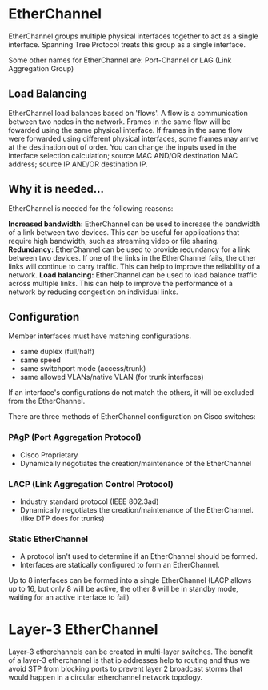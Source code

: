 # EtherChannel
EtherChannel groups multiple physical interfaces together to act as a single interface. Spanning Tree Protocol treats this group as a single interface.

Some other names for EtherChannel are: Port-Channel or LAG (Link Aggregation Group)

## Load Balancing
EtherChannel load balances based on 'flows'. A flow is a communication between two nodes in the network. Frames in the same flow will be fowarded using the same physical interface. If frames in the same flow were forwarded using different physical interfaces, some frames may arrive at the destination out of order. You can change the inputs used in the interface selection calculation; source MAC AND/OR destination MAC address; source IP AND/OR destination IP.

## Why it is needed...
EtherChannel is needed for the following reasons:

**Increased bandwidth:** EtherChannel can be used to increase the bandwidth of a link between two devices. This can be useful for applications that require high bandwidth, such as streaming video or file sharing.
**Redundancy:** EtherChannel can be used to provide redundancy for a link between two devices. If one of the links in the EtherChannel fails, the other links will continue to carry traffic. This can help to improve the reliability of a network.
**Load balancing:** EtherChannel can be used to load balance traffic across multiple links. This can help to improve the performance of a network by reducing congestion on individual links.

## Configuration
Member interfaces must have matching configurations.
- same duplex (full/half)
- same speed
- same switchport mode (access/trunk)
- same allowed VLANs/native VLAN (for trunk interfaces)

If an interface's configurations do not match the others, it will be excluded from the EtherChannel.

There are three methods of EtherChannel configuration on Cisco switches:

### PAgP (Port Aggregation Protocol)
- Cisco Proprietary
- Dynamically negotiates the creation/maintenance of the EtherChannel

### LACP (Link Aggregation Control Protocol)
- Industry standard protocol (IEEE 802.3ad)
- Dynamically negotiates the creation/maintenance of the EtherChannel. (like DTP does for trunks)

### Static EtherChannel
- A protocol isn't used to determine if an EtherChannel should be formed.
- Interfaces are statically configured to form an EtherChannel.

Up to 8 interfaces can be formed into a single EtherChannel (LACP allows up to 16, but only 8 will be active, the other 8 will be in standby mode, waiting for an active interface to fail)

# Layer-3 EtherChannel
Layer-3 etherchannels can be created in multi-layer switches. The benefit of a layer-3 etherchannel is that ip addresses help to routing and thus we avoid STP from blocking ports to prevent layer 2 broadcast storms that would happen in a circular etherchannel network topology.
